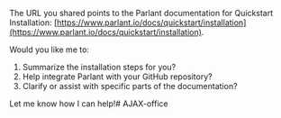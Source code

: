 The URL you shared points to the Parlant documentation for Quickstart Installation: [https://www.parlant.io/docs/quickstart/installation](https://www.parlant.io/docs/quickstart/installation).

Would you like me to:
1. Summarize the installation steps for you?
2. Help integrate Parlant with your GitHub repository?
3. Clarify or assist with specific parts of the documentation?

Let me know how I can help!# AJAX-office